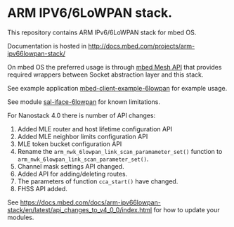 ARM IPV6/6LoWPAN stack.
=======================

This repository contains ARM IPv6/6LoWPAN stack for mbed OS.

Documentation is hosted in http://docs.mbed.com/projects/arm-ipv66lowpan-stack/

On mbed OS the preferred usage is through [mbed Mesh API](https://github.com/ARMmbed/mbed-mesh-api) that provides required wrappers between Socket abstraction layer and this stack.

See example application [mbed-client-example-6lowpan](https://github.com/ARMmbed/mbed-client-example-6lowpan) for example usage.

See module [sal-iface-6lowpan](https://github.com/ARMmbed/sal-iface-6lowpan) for known limitations.

For Nanostack 4.0 there is number of API changes:

1. Added MLE router and host lifetime configuration API
2. Added MLE neighbor limits configuration API
3. MLE token bucket configuration API
4. Rename the `arm_nwk_6lowpan_link_scan_paramameter_set()` function to `arm_nwk_6lowpan_link_scan_parameter_set()`.
5. Channel mask settings API changed.
7. Added API for adding/deleting routes.
8. The parameters of function `cca_start()` have changed.
9. FHSS API added.

See https://docs.mbed.com/docs/arm-ipv66lowpan-stack/en/latest/api_changes_to_v4_0_0/index.html
for how to update your modules.
